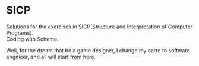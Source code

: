 # SICP
Solutions for the exercises in SICP(Structure and Interpretation of Computer Programs).  
Coding with Scheme.  

Well, for the dream that be a game designer, I change my carre to software engnieer, and all will start from here.